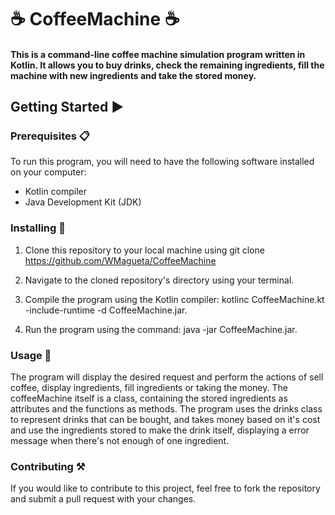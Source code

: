 # :coffee: CoffeeMachine :coffee:
#### This is a command-line coffee machine simulation program written in Kotlin. It allows you to buy drinks, check the remaining ingredients, fill the machine with new ingredients and take the stored money.


## Getting Started ▶️

### Prerequisites :clipboard:
To run this program, you will need to have the following software installed on your computer:
- Kotlin compiler
- Java Development Kit (JDK)

### Installing :floppy_disk:
1. Clone this repository to your local machine using git clone https://github.com/WMagueta/CoffeeMachine

2. Navigate to the cloned repository's directory using your terminal.

3. Compile the program using the Kotlin compiler: kotlinc CoffeeMachine.kt -include-runtime -d CoffeeMachine.jar.

4. Run the program using the command: java -jar CoffeeMachine.jar.

### Usage :toolbox:
The program will display the desired request and perform the actions of sell coffee, display ingredients, fill ingredients or taking the money. The coffeeMachine itself is a class, containing the stored ingredients as attributes and the functions as methods.
The program uses the drinks class to represent drinks that can be bought, and takes money based on it's cost and use the ingredients stored to make the drink itself, displaying a error message when there's not enough of one ingredient.

### Contributing :hammer_and_pick:
If you would like to contribute to this project, feel free to fork the repository and submit a pull request with your changes.
